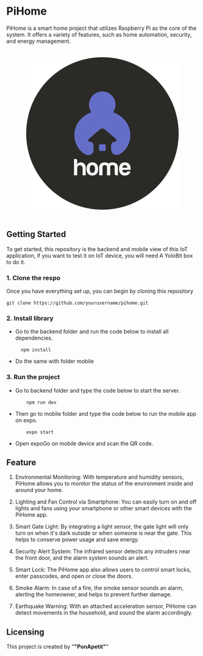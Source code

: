 # PiHome

PiHome is a smart home project that utilizes Raspberry Pi as the core of the system. It offers a variety of features, such as home automation, security, and energy management.

<p align="center" style="padding: 20px">
  <img src="./logo.png" alt="PiHome">
</p>

## Getting Started

To get started, this repository is the backend and mobile view of this IoT application, if you want to test it on IoT device, you will need A YoloBit box to do it.

### 1. Clone the respo

Once you have everything set up, you can begin by cloning this repository

    git clone https://github.com/yourusername/pihome.git

### 2. Install library

-   Go to the backend folder and run the code below to install all dependencies.

          npm install

*   Do the same with folder mobile

### 3. Run the project

-   Go to backend folder and type the code below to start the server.

            npm run dev

-   Then go to mobile folder and type the code below to run the mobile app on expo.

            expo start

-   Open expoGo on mobile device and scan the QR code.

## Feature

1. Environmental Monitoring: With temperature and humidity sensors, PiHome allows you to monitor the status of the environment inside and around your home.

2. Lighting and Fan Control via Smartphone: You can easily turn on and off lights and fans using your smartphone or other smart devices with the PiHome app.

3. Smart Gate Light: By integrating a light sensor, the gate light will only turn on when it's dark outside or when someone is near the gate. This helps to conserve power usage and save energy.

4. Security Alert System: The infrared sensor detects any intruders near the front door, and the alarm system sounds an alert.

5. Smart Lock: The PiHome app also allows users to control smart locks, enter passcodes, and open or close the doors.

6. Smoke Alarm: In case of a fire, the smoke sensor sounds an alarm, alerting the homeowner, and helps to prevent further damage.

7. Earthquake Warning: With an attached acceleration sensor, PiHome can detect movements in the household, and sound the alarm accordingly.

## Licensing

This project is created by "**"PonApetit"**"
